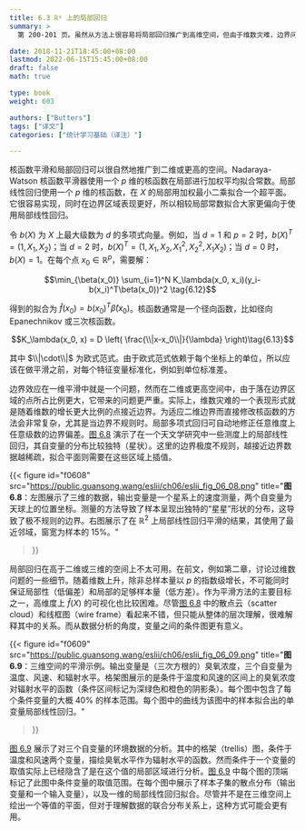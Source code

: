 ```yaml
---
title: 6.3 ℝᵖ 上的局部回归
summary: >
  第 200-201 页。虽然从方法上很容易将局部回归推广到高维空间，但由于维数灾难，边界问题变得更严重。局部多项式回归可以自动消除边界上的偏差，但高于三维的数据也很难可视化，而可视化是平滑方法的主要目的。

date: 2018-11-21T18:45:00+08:00
lastmod: 2022-06-15T15:45:00+08:00
draft: false
math: true

type: book
weight: 603

authors: ["Butters"]
tags: ["译文"]
categories: ["统计学习基础（译注）"]

---
```


核函数平滑和局部回归可以很自然地推广到二维或更高的空间。Nadaraya-Watson 核函数平滑器使用一个 $p$ 维的核函数在局部进行加权平均拟合常数。局部线性回归使用一个 $p$ 维的核函数，在 $X$ 的局部用加权最小二乘拟合一个超平面。它很容易实现，同时在边界区域表现更好，所以相较局部常数拟合大家更偏向于使用局部线性回归。

令 $b(X)$ 为 $X$ 上最大级数为 $d$ 的多项式向量。例如，当 $d=1$ 和 $p=2$ 时，$b(X)^T=(1,X_1,X_2)$；当 $d=2$ 时，$b(X)^T=(1,X_1,X_2,X_1^2,X_2^2,X_1X_2)$；当 $d=0$ 时，$b(X) = 1$。在每个点 $x_0\in\mathbb{R}^p$，需要解：

$$\min_{\beta(x_0)} \sum_{i=1}^N
K_\lambda(x_0, x_i)(y_i-b(x_i)^T\beta(x_0))^2
\tag{6.12}$$

得到的拟合为 $\hat{f}(x_0)=b(x_0)^T\hat{\beta}(x_0)$。核函数通常是一个径向函数，比如径向 Epanechnikov 或三次核函数。

$$K_\lambda(x_0, x) = D \left(
\frac{\\|x-x_0\\|}{\lambda}
\right)\tag{6.13}$$

其中 $\\|\cdot\\|$ 为欧式范式。由于欧式范式依赖于每个坐标上的单位，所以应该在做平滑之前，对每个特征变量标准化，例如到单位标准差。

边界效应在一维平滑中就是一个问题，然而在二维或更高空间中，由于落在边界区域的点所占比例更大，它带来的问题更严重。实际上，维数灾难的一个表现形式就是随着维数的增长更大比例的点接近边界。为适应二维边界而直接修改核函数的方法会非常复杂，尤其是当边界不规则时。局部多项式回归可自动地修正任意维度上任意级数的边界偏差。[图 6.8](#figure-f0608) 演示了在一个天文学研究中一些测度上的局部线性回归，其自变量的分布比较独特（星状）。这里的边界极度不规则，越接近边界数据越稀疏，拟合平面则需要在这些区域上插值。

{{< figure
  id="f0608"
  src="https://public.guansong.wang/eslii/ch06/eslii_fig_06_08.png"
  title="**图 6.8**：左图展示了三维的数据，输出变量是一个星系上的速度测量，两个自变量为天球上的位置坐标。测量的方法导致了样本呈现出独特的“星星”形状的分布，这导致了极不规则的边界。右图展示了在 $\mathbb{R}^2$ 上局部线性回归平滑的结果，其使用了最近邻域，窗宽为样本的 15%。"
>}}

局部回归在高于二维或三维的空间上不太可用。在前文，例如第二章，讨论过维数问题的一些细节。随着维数上升，除非总样本量以 $p$ 的指数级增长，不可能同时保证局部性（低偏差）和局部的足够样本量（低方差）。作为平滑方法的主要目标之一，高维度上 $\hat{f}(X)$ 的可视化也比较困难。尽管[图 6.8](#figure-f0608) 中的散点云（scatter cloud）和线框图（wire frame）看起来不错，但只能从整体的层次理解，很难解释其中的关系。而从数据分析的角度，变量之间的条件图更有意义。

{{< figure
  id="f0609"
  src="https://public.guansong.wang/eslii/ch06/eslii_fig_06_09.png"
  title="**图 6.9**：三维空间的平滑示例。输出变量是（三次方根的）臭氧浓度，三个自变量为温度、风速、和辐射水平。格架图展示的是条件于温度和风速的区间上的臭氧浓度对辐射水平的函数（条件区间标记为深绿色和橙色的阴影条）。每个图中包含了每个条件变量的大概 40% 的样本范围。每个图中的曲线为该图中的样本拟合出的单变量局部线性回归。"
>}}

[图 6.9](#figure-f0609) 展示了对三个自变量的环境数据的分析。其中的格架（trellis）图，条件于温度和风速两个变量，描绘臭氧水平作为辐射水平的函数。然而条件于一个变量的取值实际上已经隐含了是在这个值的局部区域进行分析。[图 6.9](#figure-f0609) 中每个图的顶端标记了此图中条件变量的取值范围。在每个图中展示了样本子集的散点分布（输出变量和一个输入变量），以及一维的局部线性回归拟合。尽管并不是在三维空间上绘出一个等值的平面，但对于理解数据的联合分布关系上，这种方式可能会更有用。